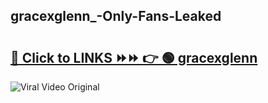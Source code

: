 
 ## gracexglenn_-Only-Fans-Leaked

# <h2><a href="https://clipsfans.com/gracexglenn_&ref=git">🔗 Click to LINKS ⏩⏩ 👉 🟢 gracexglenn  </a></h2>

<a href="https://clipsfans.com/gracexglenn_&ref=git" rel="nofollow" data-target="animated-image.originalLink"><img src="https://i.ibb.co.com/xMMVF88/686577567.gif" alt="Viral Video Original" style="max-width: 100%; display: inline-block;" data-target="animated-image.originalImage"></a>
